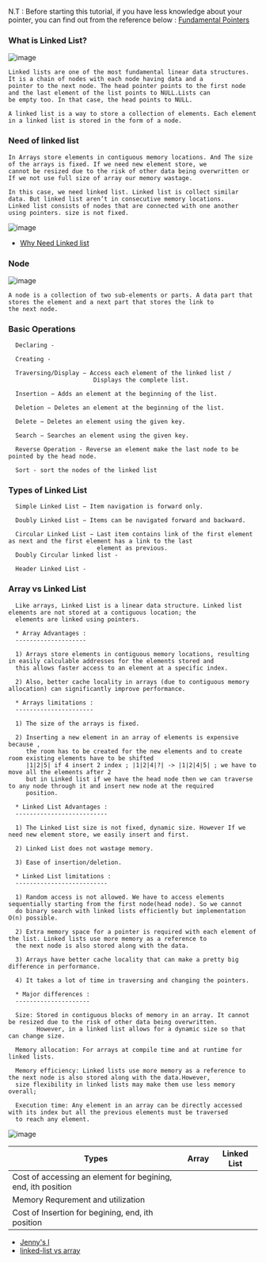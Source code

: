 N.T : Before starting this tutorial, if you have less knowledge about your pointer, you can find out from the reference below :
[Fundamental Pointers](https://github.com/PaponAhasan/Data-Structures-and-Algorithms/blob/69c48649a4a7356c686925ee1751fedb2028df21/Fundamental/Pointers/Pointers.md)


### What is Linked List?

![image](https://user-images.githubusercontent.com/59710234/155120811-c06d17cc-7271-4cae-825e-d5b715a54496.png)

```
Linked lists are one of the most fundamental linear data structures. It is a chain of nodes with each node having data and a 
pointer to the next node. The head pointer points to the first node and the last element of the list points to NULL.Lists can 
be empty too. In that case, the head points to NULL.

A linked list is a way to store a collection of elements. Each element in a linked list is stored in the form of a node.
```

### Need of linked list 
```
In Arrays store elements in contiguous memory locations. And The size of the arrays is fixed. If we need new element store, we 
cannot be resized due to the risk of other data being overwritten or If we not use full size of array our memory wastage.

In this case, we need linked list. Linked list is collect similar data. But linked list aren’t in consecutive memory locations.
Linked list consists of nodes that are connected with one another using pointers. size is not fixed.
```
![image](https://user-images.githubusercontent.com/59710234/174536036-5ea30ba3-f020-4cc2-b878-1ed8f81df9a6.png)

- [Why Need Linked list](https://www.youtube.com/watch?v=dmb1i4oN5oE&list=PLdo5W4Nhv31bbKJzrsKfMpo_grxuLl8LU&index=7)

### Node

![image](https://user-images.githubusercontent.com/59710234/155120216-bdeecd3f-ba61-4064-bec9-012bf8c6511e.png)

```
A node is a collection of two sub-elements or parts. A data part that stores the element and a next part that stores the link to 
the next node.
```
### Basic Operations
```
  Declaring - 
  
  Creating - 
  
  Traversing/Display − Access each element of the linked list / 
                        Displays the complete list.
  
  Insertion − Adds an element at the beginning of the list.

  Deletion − Deletes an element at the beginning of the list.
  
  Delete − Deletes an element using the given key.

  Search − Searches an element using the given key.
  
  Reverse Operation - Reverse an element make the last node to be pointed by the head node.
  
  Sort - sort the nodes of the linked list
```
### Types of Linked List
```
  Simple Linked List − Item navigation is forward only.

  Doubly Linked List − Items can be navigated forward and backward.

  Circular Linked List − Last item contains link of the first element as next and the first element has a link to the last 
                         element as previous.
  Doubly Circular linked list - 
  
  Header Linked List - 
```

### Array vs Linked List
```
  Like arrays, Linked List is a linear data structure. Linked list elements are not stored at a contiguous location; the 
  elements are linked using pointers.

  * Array Advantages :
  --------------------
  
  1) Arrays store elements in contiguous memory locations, resulting in easily calculable addresses for the elements stored and 
  this allows faster access to an element at a specific index.
  
  2) Also, better cache locality in arrays (due to contiguous memory allocation) can significantly improve performance.

  * Arrays limitations :
  ----------------------
  
  1) The size of the arrays is fixed.
  
  2) Inserting a new element in an array of elements is expensive because ,
     the room has to be created for the new elements and to create room existing elements have to be shifted 
     |1|2|5| if 4 insert 2 index ; |1|2|4|?| -> |1|2|4|5| ; we have to move all the elements after 2
     but in Linked list if we have the head node then we can traverse to any node through it and insert new node at the required
     position.

  * Linked List Advantages :
  --------------------------
  
  1) The Linked List size is not fixed, dynamic size. However If we need new element store, we easily insert and first.
  
  2) Linked List does not wastage memory.
  
  3) Ease of insertion/deletion.
  
  * Linked List limitations :
  --------------------------

  1) Random access is not allowed. We have to access elements sequentially starting from the first node(head node). So we cannot 
  do binary search with linked lists efficiently but implementation O(n) possible.
     
  2) Extra memory space for a pointer is required with each element of the list. Linked lists use more memory as a reference to 
  the next node is also stored along with the data.
     
  3) Arrays have better cache locality that can make a pretty big difference in performance.
  
  4) It takes a lot of time in traversing and changing the pointers.

  * Major differences :
  ---------------------
  
  Size: Stored in contiguous blocks of memory in an array. It cannot be resized due to the risk of other data being overwritten.
        However, in a linked list allows for a dynamic size so that can change size.
        
  Memory allocation: For arrays at compile time and at runtime for linked lists.
  
  Memory efficiency: Linked lists use more memory as a reference to the next node is also stored along with the data.However, 
  size flexibility in linked lists may make them use less memory overall;
  
  Execution time: Any element in an array can be directly accessed with its index but all the previous elements must be traversed
  to reach any element.
```
![image](https://user-images.githubusercontent.com/59710234/174722396-c01067bb-6a6a-416c-b1e0-677e516c4da4.png)

|  Types                                                       | Array  | Linked List |
| ------------------------------------------------------------ | ------ | ----------- |
| Cost of accessing an element for begining, end, ith position |        |             |
| Memory Requrement and utilization                            |        |             |
| Cost of Insertion for begining, end, ith position            |        |             |

- [Jenny's l](https://www.youtube.com/watch?v=qauEA64G1Ds&list=PLdo5W4Nhv31bbKJzrsKfMpo_grxuLl8LU&index=9)
- [linked-list vs array](https://www.geeksforgeeks.org/linked-list-vs-array/)
